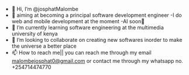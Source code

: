 - 👋 Hi, I’m @josphatMalombe
- 👀 aiming at becoming a principal software development engineer 
 -I do web and mobile development at the moment 
-AI soon🌝
- 🌱 I’m currently learning software engineering at the multimedia university of kenya
- 💞️ I’m looking to collaborate on creating new softwares inorder to make the universe a better place
- 📫 How to reach me|| you can reach me through my email malombejosphat0@gmail.com   or contact me through my whatsapp no. +254714474770 
<!---
josphatMalombe/josphatMalombe is a ✨ special ✨ repository because its `README.md` (this file) appears on your GitHub profile.
You can click the Preview link to take a look at your changes.
--->
